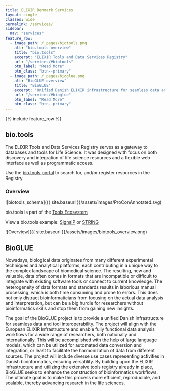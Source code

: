 ```yaml
---
title: ELIXIR Denmark Services
layout: single
classes: wide
permalink: /services/
sidebar:
  nav: "services"
feature_row:
  - image_path: /_pages/biotools.png
    alt: "bio.tools overview"
    title: "bio.tools"
    excerpt: "ELIXIR Tools and Data Services Registry"
    url: "/services/#biotools"
    btn_label: "Read More"
    btn_class: "btn--primary"  
  - image_path: /_pages/bioglue.png
    alt: "BioGLUE overview"
    title: "BioGLUE"
    excerpt: "Unified Danish ELIXIR infrastructure for seamless data and tool interoperability"
    url: "/services/#bioglue"
    btn_label: "Read More"
    btn_class: "btn--primary"  
---
```


{% include feature_row %}

## bio.tools

The ELIXIR Tools and Data Services Registry serves as a gateway to databases and tools for Life Science. It was designed with focus on both discovery and integration of life science resources and a flexible web interface as well as programmatic access.

Use the [bio.tools portal](https://bio.tools/) to search for, and/or register resources in the Registry.

### Overview

![biotools_schema]({{ site.baseurl }}/assets/images/ProConAnnotated.svg)

bio.tools is part of the [Tools Ecosystem](https://elixir-europe.org/internal-projects/commissioned-services/tools-platform-ecosystem)

View a bio.tools example: [SignalP](https://bio.tools/signalp) or [STRING](https://bio.tools/string)

<!--[Registry workflow](biotools_workflow.png)-->
![Overview]({{ site.baseurl }}/assets/images/biotools_overview.png)


## BioGLUE 

Nowadays, biological data originates from many different experimental techniques and analytical platforms, each contributing in a unique way to the complex landscape of biomedical science. The resulting, new and valuable, data often comes in formats that are incompatible or difficult to integrate with existing software tools or connect to current knowledge. The heterogeneity of data formats and standards results in laborious manual processing, which is both time consuming and prone to errors. This does not only distract bioinformaticians from focusing on the actual data analysis and interpretation, but can be a big hurdle for researchers without bioinformatics skills and stop them from gaining new insights.  

The goal of the BioGLUE project is to provide a unified Danish infrastructure for seamless data and tool interoperability. The project will align with the European ELIXIR Infrastructure and enable fully functional data analysis workflows for a wide range of researchers, both nationally and internationally. This will be accomplished with the help of large language models, which can be utilized for automated data conversion and integration, or least to facilitate the harmonization of data from different sources. The project will include diverse use cases representing activities in Danish bioinformatics, ensuring versatility. By building upon the ELIXIR infrastructure and utilizing the extensive tools registry already in place, BioGLUE seeks to enhance the construction of bioinformatics workflows. The ultimate goal is to make this process more efficient, reproducible, and scalable, thereby advancing research in the life sciences.

